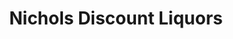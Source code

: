 ---
title: "Nichols Discount Liquors"
url: /liverpool/nichols-discount-liquors/
shop: Spirituosen
---